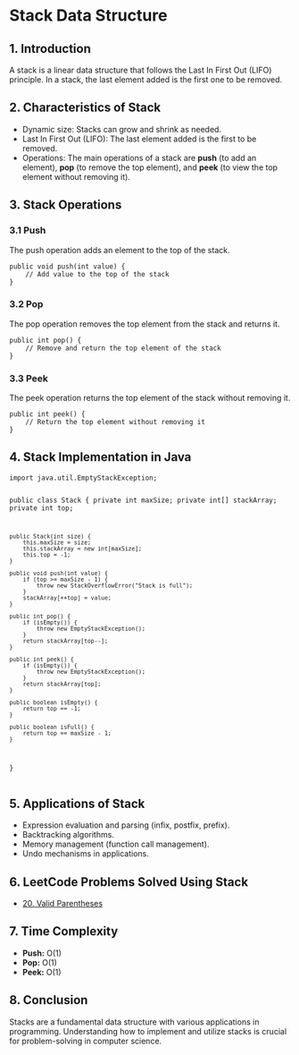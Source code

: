 <h1>Stack Data Structure</h1>

<h2>1. Introduction</h2>
<p>A stack is a linear data structure that follows the Last In First Out (LIFO) principle. In a stack, the last element added is the first one to be removed.</p>

<h2>2. Characteristics of Stack</h2>
<ul>
    <li>Dynamic size: Stacks can grow and shrink as needed.</li>
    <li>Last In First Out (LIFO): The last element added is the first to be removed.</li>
    <li>Operations: The main operations of a stack are <strong>push</strong> (to add an element), <strong>pop</strong> (to remove the top element), and <strong>peek</strong> (to view the top element without removing it).</li>
</ul>

<h2>3. Stack Operations</h2>
<h3>3.1 Push</h3>
<p>The push operation adds an element to the top of the stack.</p>
<pre><code>public void push(int value) {
    // Add value to the top of the stack
}</code></pre>

<h3>3.2 Pop</h3>
<p>The pop operation removes the top element from the stack and returns it.</p>
<pre><code>public int pop() {
    // Remove and return the top element of the stack
}</code></pre>

<h3>3.3 Peek</h3>
<p>The peek operation returns the top element of the stack without removing it.</p>
<pre><code>public int peek() {
    // Return the top element without removing it
}</code></pre>

<h2>4. Stack Implementation in Java</h2>
<pre><code>import java.util.EmptyStackException;

public class Stack {
    private int maxSize;
    private int[] stackArray;
    private int top;

    public Stack(int size) {
        this.maxSize = size;
        this.stackArray = new int[maxSize];
        this.top = -1;
    }

    public void push(int value) {
        if (top >= maxSize - 1) {
            throw new StackOverflowError("Stack is full");
        }
        stackArray[++top] = value;
    }

    public int pop() {
        if (isEmpty()) {
            throw new EmptyStackException();
        }
        return stackArray[top--];
    }

    public int peek() {
        if (isEmpty()) {
            throw new EmptyStackException();
        }
        return stackArray[top];
    }

    public boolean isEmpty() {
        return top == -1;
    }

    public boolean isFull() {
        return top == maxSize - 1;
    }
}</code></pre>

<h2>5. Applications of Stack</h2>
<ul>
    <li>Expression evaluation and parsing (infix, postfix, prefix).</li>
    <li>Backtracking algorithms.</li>
    <li>Memory management (function call management).</li>
    <li>Undo mechanisms in applications.</li>
</ul>

<h2>6. LeetCode Problems Solved Using Stack</h2>
<ul>
    <li><a href="https://leetcode.com/problems/valid-parentheses/" target="_blank">20. Valid Parentheses</a>
</ul>

<h2>7. Time Complexity</h2>
<ul>
    <li><strong>Push:</strong> O(1)</li>
    <li><strong>Pop:</strong> O(1)</li>
    <li><strong>Peek:</strong> O(1)</li>
</ul>

<h2>8. Conclusion</h2>
<p>Stacks are a fundamental data structure with various applications in programming. Understanding how to implement and utilize stacks is crucial for problem-solving in computer science.</p>
